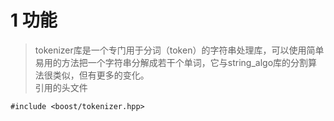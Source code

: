 # 1 功能
> tokenizer库是一个专门用于分词（token）的字符串处理库，可以使用简单易用的方法把一个字符串分解成若干个单词，它与string_algo库的分割算法很类似，但有更多的变化。  
> 引用的头文件 
```
#include <boost/tokenizer.hpp>
```